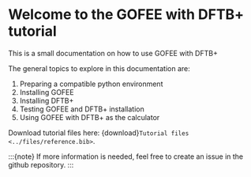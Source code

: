 # Welcome to the GOFEE with DFTB+ tutorial

This is a small documentation on how to use GOFEE with DFTB+

The general topics to explore in this documentation are:

1. Preparing a compatible python environment
2. Installing GOFEE
3. Installing DFTB+
4. Testing GOFEE and DFTB+ installation
5. Using GOFEE with DFTB+ as the calculator

Download tutorial files here:  {download}`Tutorial files <../files/reference.bib>`.


:::{note}
If more information is needed, feel free to create an issue in the github repository.
:::